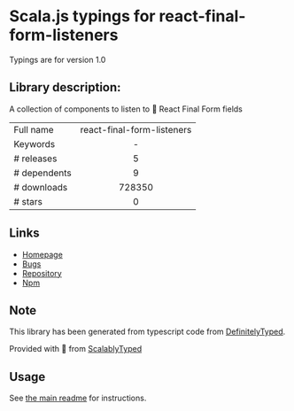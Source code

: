 
# Scala.js typings for react-final-form-listeners

Typings are for version 1.0

## Library description:
A collection of components to listen to 🏁 React Final Form fields

|                    |                 |
| ------------------ | :-------------: |
| Full name          | react-final-form-listeners |
| Keywords           | - |
| # releases         | 5 |
| # dependents       | 9 |
| # downloads        | 728350 |
| # stars            | 0 |

## Links
- [Homepage](https://github.com/final-form/react-final-form-listeners#readme)
- [Bugs](https://github.com/final-form/react-final-form-listeners/issues)
- [Repository](https://github.com/final-form/react-final-form-listeners)
- [Npm](https://www.npmjs.com/package/react-final-form-listeners)
    


## Note
This library has been generated from typescript code from [DefinitelyTyped](https://definitelytyped.org).

Provided with :purple_heart: from [ScalablyTyped](https://github.com/oyvindberg/ScalablyTyped)

## Usage
See [the main readme](../../readme.md) for instructions.


